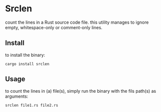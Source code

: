 # Srclen
count the lines in a Rust source code file. this utility manages to ignore empty, whitespace-only or comment-only lines.

## Install

to install the binary:
```
cargo install srclen
```

## Usage

to count the lines in (a) file(s), simply run the binary with the fils path(s) as arguments:
```
srclen file1.rs file2.rs
```
